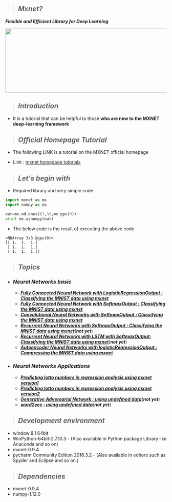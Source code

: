 
>## ***Mxnet?*** 
***Flexible and Efficient Library for Deep Learning***

<image src="https://raw.githubusercontent.com/dmlc/web-data/master/mxnet/image/banner.png" width=800 height=200></image>
>## ***Introduction*** 
*   
    It is a tutorial that can be helpful to those __who are new to the MXNET deep-learning framework__
>## ***Official Homepage Tutorial***
*
    The following LINK is a tutorial on the MXNET  official homepage

* Link : [mxnet homapage tutorials](http://mxnet.io/tutorials/index.html)
>## ***Let's begin with***
* Required library and very simple code
```python
import mxnet as mx
import numpy as np

out=mx.nd.ones((3,3),mx.gpu(0))
print mx.asnumpy(out)
```
* The below code is the result of executing the above code
```
<NDArray 3x3 @gpu(0)>
[[ 1.  1.  1.]
 [ 1.  1.  1.]
 [ 1.  1.  1.]]
```        
>## ***Topics***
* ### ***Neural Networks basic***
    * [***Fully Connected Neural Network with LogisticRegressionOutput : Classifying the MNIST data using mxnet***](https://github.com/JONGGON/Mxnet_Tutorial/tree/master/basic/Mnist_FullyNeuralNetwork_mxnet%20with_LogisticRegressionOutput)
    * [***Fully Connected Neural Network with SoftmaxOutput : Classifying the MNIST data using mxnet***](https://github.com/JONGGON/Mxnet_Tutorial/tree/master/basic/Mnist_FullyNeuralNetwork_mxnet%20with_softmax)
    * [***Convolutional Neural Networks with SoftmaxOutput : Classifying the MNIST data using mxnet***](https://github.com/JONGGON/Mxnet_Tutorial/tree/master/basic/Convolutional%20Neural%20Networks%20with%20SoftmaxOutput)
    * [***Recurrent Neural Networks with SoftmaxOutput : Classifying the MNIST data using mxnet***]()(***not yet***)
    * [***Recurrent Neural Networks with LSTM with SoftmaxOutput: Classifying the MNIST data using mxnet***]()(***not yet***)
    * [***Autoencoder Neural Networks with logisticRegressionOutput : Compressing the MNIST data using mxnet***](https://github.com/JONGGON/Mxnet_Tutorial/tree/master/basic/Autoencoder%20Neural%20Networks%20with%20logisticRegressionOutput)
* ### ***Neural Networks Applications***
    * [***Predicting lotto numbers in regression analysis using mxnet version1***](https://github.com/JONGGON/Mxnet_Tutorial/tree/master/applications/Predicting%20lotto%20numbers%20in%20regression%20analysis%20using%20mxnet%20version1)
    * [***Predicting lotto numbers in regression analysis using mxnet version2***](https://github.com/JONGGON/Mxnet_Tutorial/tree/master/applications/Predicting%20lotto%20numbers%20in%20regression%20analysis%20using%20mxnet%20version2)    
    * [***Generative Adversarial Network : using undefined data***]()(***not yet***)
    * [***word2vec : using undefined data***]()(***not yet***)

>## ***Development environment***
* window 8.1 64bit 
* WinPython-64bit-2.7.10.3 - (Also available in Python package Library like Anaconda and so on)  
* mxnet-0.9.4
* pycharm Community Edition 2016.3.2 - (Also available in editors such as Spyder and Eclipse and so on.)
>## ***Dependencies*** 
+ mxnet-0.9.4
+ numpy-1.12.0

